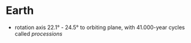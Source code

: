 # Earth

* rotation axis 22.1° - 24.5° to orbiting plane, with 41.000-year cycles called *processions*
